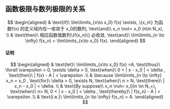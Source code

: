 ## 函数极限与数列极限的关系

$$
\begin{aligned}
	& \text{if}\ \lim\limits_{x\to x_0} f(x) \exists, \{x_n\} 为函数f(x) 的定义域内任一收敛于 x_0的数列, \text{and}\ x_n \not= x_0 (n\in N_x), \\
	& \text{then}\ 相应函数值数列\{f(x_n)\} 必收敛, \text{and}\ \lim\limits_{n \to \infty} f(x_n) = \lim\limits_{x\to x_0} f(x).
\end{aligned}
$$

#### 证明

$$
\begin{aligned}
	& \text{let}\ \lim\limits_{x\to x_0} f(x) =A, \text{thus}\ \forall \varepsilon > 0, \exists \delta > 0, \text{when}\ 0 < | x - x_0 | < \delta , \text{then}\ | f(x) - A | < \varepsilon .\\
	& \because \lim\limits_{n \to \infty} x_n = x_0 , \text{for}\ \delta > 0, \exists N, \text{when}\ n > N, \text{there}\ | x_n - x_0 | < \delta. \\
	& \text{By suppose}\ x_n \not= x_0(n \in N_+), \text{when}\ n> N, 0 < | x - x_0 | < \delta , \text{thereby}\ | f(x_n) - A | < \varepsilon .\\
	& \text{i.e.}\ \lim\limits_{n \to \infty} f(x_n) = A.
\end{aligned}
$$

